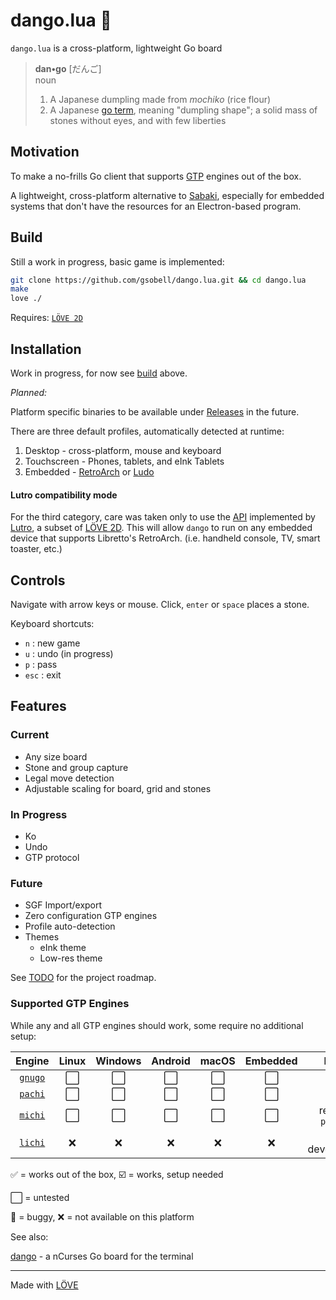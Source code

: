 # dango.lua 🍡

`dango.lua` is a cross-platform, lightweight Go board

> **dan•go** [だんご]  
> noun
> 1. A Japanese dumpling made from *mochiko* (rice flour) 
> 2. A Japanese [go term](https://senseis.xmp.net/?Dango), meaning "dumpling shape";  a solid mass of stones without eyes, and with few liberties

## Motivation
To make a no-frills Go client that supports [GTP](https://www.lysator.liu.se/~gunnar/gtp/gtp2-spec-draft2/gtp2-spec.html) engines out of the box.

A lightweight, cross-platform alternative to [Sabaki](https://github.com/SabakiHQ/Sabaki), especially for embedded systems that don't have the resources for an Electron-based program.


## Build
Still a work in progress, basic game is implemented:

```sh
git clone https://github.com/gsobell/dango.lua.git && cd dango.lua
make
love ./
```
Requires: [`LÖVE 2D`](https://www.love2d.org/)

## Installation

Work in progress, for now see [build](#Build) above.

*Planned:*

Platform specific binaries to be available under [Releases](https://github.com/gsobell/dango.lua/releases) in the future.

There are three default profiles, automatically detected at runtime:
1. Desktop - cross-platform, mouse and keyboard
2. Touchscreen - Phones, tablets, and eInk Tablets
3. Embedded - [RetroArch](https://www.retroarch.com/) or [Ludo](https://ludo.libretro.com/)

#### Lutro compatibility mode
For the third category, care was taken only to use the [API](https://github.com/libretro/lutro-status) implemented by [Lutro](https://lutro.libretro.com/), a subset of [LÖVE 2D](https://www.love2d.org/).
This will allow `dango` to run on any embedded device that supports Libretto's RetroArch. (i.e. handheld console, TV, smart toaster, etc.)


## Controls
Navigate with arrow keys or mouse. Click, `enter` or `space` places a stone.

Keyboard shortcuts:
- `n` : new game
- `u` : undo (in progress)
- `p` : pass
- `esc` : exit

## Features

### Current
- Any size board
- Stone and group capture
- Legal move detection
- Adjustable scaling for board, grid and stones

### In Progress
- Ko
- Undo
- GTP protocol

### Future
- SGF Import/export
- Zero configuration GTP engines
- Profile auto-detection
- Themes
  - eInk theme
  - Low-res theme

See [TODO](TODO.md) for the project roadmap.

### Supported GTP Engines

While any and all GTP engines should work, some require no additional setup:

 Engine  | Linux             | Windows          | Android         | macOS     | Embedded | Notes
:-:       |:-:                   |:-:                   |:-:                   |:-: | :-:|:-:
[`gnugo`](https://www.gnu.org/software/gnugo/gnugo.html) | :white_large_square: | :white_large_square: | :white_large_square: | :white_large_square: | :white_large_square: |
[`pachi`](https://github.com/pasky/pachi) | :white_large_square: | :white_large_square: | :white_large_square: | :white_large_square: | :white_large_square: |
[`michi`](https://github.com/pasky/michi) | :white_large_square: | :white_large_square: | :white_large_square: | :white_large_square: | :white_large_square: | requires `python2`
[`lichi`](https://github.com/gsobell/lichi) | :x: |:x: |:x: |:x: |:x: | in development

:white_check_mark: = works out of the box,
:ballot_box_with_check: = works, setup needed
<!-- :negative_squared_cross_mark: = works, setup needed -->
:white_large_square: = untested

:bug: = buggy,
:x: = not available on this platform

<!-- N/A = not available on this platform -->
<!-- ✅ ☑️ ❎ ⬜ 🐛 ❌ -->


See also:

[dango](https://github.com/gsobell/dango) -
a nCurses Go board for the terminal
***

Made with [LÖVE](https://www.love2d.org/)
